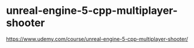 # unreal-engine-5-cpp-multiplayer-shooter
https://www.udemy.com/course/unreal-engine-5-cpp-multiplayer-shooter/
